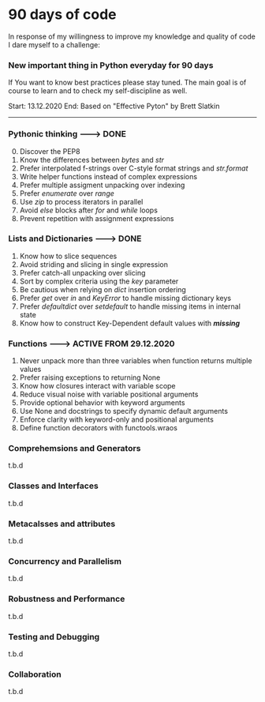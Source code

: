 # 90 days of code 

In response of my willingness to improve my knowledge and quality of code I dare myself to a challenge:

### New important thing in Python everyday for 90 days

If You want to know best practices please stay tuned.
The main goal is of course to learn and to check my self-discipline as well.

Start: 13.12.2020
End:
Based on "Effective Pyton" by Brett Slatkin

---

### Pythonic thinking ---> DONE
0. Discover the PEP8
1. Know the differences between *bytes* and *str*
2. Prefer interpolated f-strings over C-style format strings and *str.format*
3. Write helper functions instead of complex expressions
4. Prefer multiple assigment unpacking over indexing
5. Prefer *enumerate* over *range*
6. Use *zip* to process iterators in parallel
7. Avoid *else* blocks after *for* and *while* loops
8. Prevent repetition with assignment expressions

### Lists and Dictionaries ---> DONE
1. Know how to slice sequences
2. Avoid striding and slicing in single expression
3. Prefer catch-all unpacking over slicing
4. Sort by complex criteria using the *key* parameter
5. Be cautious when relying on *dict* insertion ordering
6. Prefer *get* over *in* and *KeyError* to handle missing dictionary keys
7. Prefer *defaultdict* over *setdefault* to handle missing items in internal state
8. Know how to construct Key-Dependent default values with *__missing__*

### Functions ---> ACTIVE FROM 29.12.2020
1. Never unpack more than three variables when function returns multiple values
2. Prefer raising exceptions to returning None
3. Know how closures interact with variable scope
4. Reduce visual noise with variable positional arguments
5. Provide optional behavior with keyword arguments
6. Use None and docstrings to specify dynamic default arguments
7. Enforce clarity with keyword-only and positional arguments
8. Define function decorators with functools.wraos

### Comprehemsions and Generators
t.b.d

### Classes and Interfaces 
t.b.d

### Metacalsses and attributes
t.b.d

### Concurrency and Parallelism
t.b.d

### Robustness and Performance 
t.b.d

### Testing and Debugging
t.b.d

### Collaboration 
t.b.d

